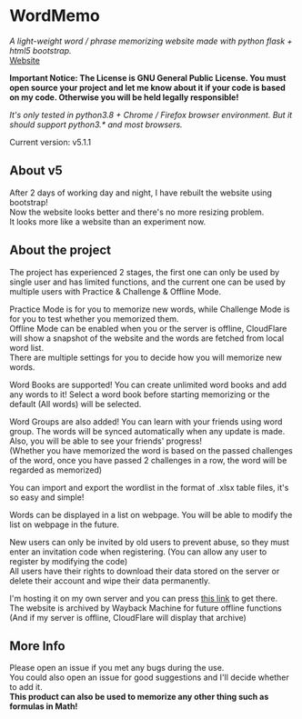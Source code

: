 # WordMemo
*A light-weight word / phrase memorizing website made with python flask + html5 bootstrap.*  
[Website](https://word.charles14.xyz/)

**Important Notice: The License is GNU General Public License. You must open source your project and let me know about it if your code is based on my code. Otherwise you will be held legally responsible!**

*It's only tested in python3.8 + Chrome / Firefox browser environment. But it should support python3.\* and most browsers.*
  
Current version: v5.1.1  

## About v5  

After 2 days of working day and night, I have rebuilt the website using bootstrap!  
Now the website looks better and there's no more resizing problem.  
It looks more like a website than an experiment now.  

## About the project

The project has experienced 2 stages, the first one can only be used by single user and has limited functions, and the current one can be used by multiple users with Practice & Challenge & Offline Mode.  

Practice Mode is for you to memorize new words, while Challenge Mode is for you to test whether you memorized them.  
Offline Mode can be enabled when you or the server is offline, CloudFlare will show a snapshot of the website and the words are fetched from local word list.  
There are multiple settings for you to decide how you will memorize new words.  

Word Books are supported! You can create unlimited word books and add any words to it! Select a word book before starting memorizing or the default (All words) will be selected.

Word Groups are also added! You can learn with your friends using word group. The words will be synced automatically when any update is made. Also, you will be able to see your friends' progress!  
(Whether you have memorized the word is based on the passed challenges of the word, once you have passed 2 challenges in a row, the word will be regarded as memorized)  

You can import and export the wordlist in the format of .xlsx table files, it's so easy and simple!  

Words can be displayed in a list on webpage. You will be able to modify the list on webpage in the future.  

New users can only be invited by old users to prevent abuse, so they must enter an invitation code when registering. (You can allow any user to register by modifying the code)  
All users have their rights to download their data stored on the server or delete their account and wipe their data permanently.  

I'm hosting it on my own server and you can press [this link](https://word.charles14.xyz/) to get there.  
The website is archived by Wayback Machine for future offline functions (And if my server is offline, CloudFlare will display that archive)

## More Info

Please open an issue if you met any bugs during the use.  
You could also open an issue for good suggestions and I'll decide whether to add it.  
**This product can also be used to memorize any other thing such as formulas in Math!**
